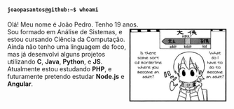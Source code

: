 <h4><code>joaopasantos@github:~$ whoami</code></h4>

Olá! Meu nome é João Pedro. Tenho 19 anos.<br> <img width="45%" align= "right" src="images/kidult.jpg">
Sou formado em Análise de Sistemas, e estou cursando Ciência da Computação.<br>
Ainda não tenho uma linguagem de foco, mas já desenvolvi alguns projetos utilizando **C**, **Java**, **Python**, e **JS**.<br>
Atualmente estou estudando **PHP**, e futuramente pretendo estudar **Node.js** e **Angular**.